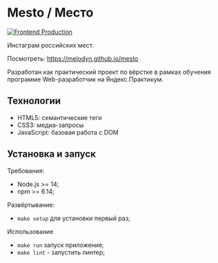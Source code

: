 # Mesto / Место

[![Frontend Production](../../actions/workflows/frontend.yml/badge.svg?branch=frontend)](../../actions/workflows/frontend.yml?query=workflow%3A"Frontend+Production")

Инстаграм российских мест.

Посмотреть: https://melodyn.github.io/mesto

Разработан как практический проект по вёрстке в рамках обучения программе Web-разработчик на Яндекс.Практикум.

## Технологии

* HTML5: семантические теги
* CSS3: медиа-запросы
* JavaScript: базовая работа с DOM

## Установка и запуск

Требования:
* Node.js >= 14;
* npm >= 6.14;

Развёртывание:
* `make setup` для установки первый раз;

Использование
* `make run` запуск приложения;
* `make lint` - запустить линтер;
